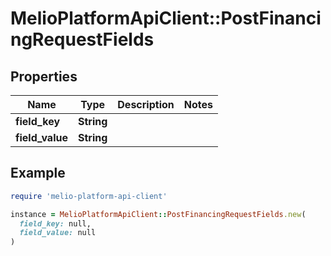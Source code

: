 # MelioPlatformApiClient::PostFinancingRequestFields

## Properties

| Name | Type | Description | Notes |
| ---- | ---- | ----------- | ----- |
| **field_key** | **String** |  |  |
| **field_value** | **String** |  |  |

## Example

```ruby
require 'melio-platform-api-client'

instance = MelioPlatformApiClient::PostFinancingRequestFields.new(
  field_key: null,
  field_value: null
)
```


